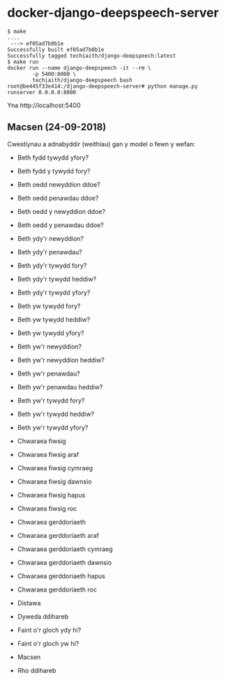 # docker-django-deepspeech-server

```
$ make
....
 ---> ef05ad7b0b1e
Successfully built ef05ad7b0b1e
Successfully tagged techiaith/django-deepspeech:latest
$ make run
docker run --name django-deepspeech -it --rm \
        -p 5400:8000 \
        techiaith/django-deepspeech bash
root@be445f33e414:/django-deepspeech-server# python manage.py runserver 0.0.0.0:8000
```

Yna http://localhost:5400

## Macsen  (24-09-2018)

Cwestiynau a adnabyddir (weithiau) gan y model o fewn y wefan:

- Beth fydd tywydd yfory?

- Beth fydd y tywydd fory?

- Beth oedd newyddion ddoe?

- Beth oedd penawdau ddoe?

- Beth oedd y newyddion ddoe?

- Beth oedd y penawdau ddoe?

- Beth ydy'r newyddion?

- Beth ydy'r penawdau?

- Beth ydy'r tywydd fory?

- Beth ydy'r tywydd heddiw?

- Beth ydy'r tywydd yfory?

- Beth yw tywydd fory?

- Beth yw tywydd heddiw?

- Beth yw tywydd yfory?

- Beth yw'r newyddion?

- Beth yw'r newyddion heddiw?

- Beth yw'r penawdau?

- Beth yw'r penawdau heddiw?

- Beth yw'r tywydd fory?

- Beth yw'r tywydd heddiw?

- Beth yw'r tywydd yfory?

- Chwaraea fiwsig

- Chwaraea fiwsig araf

- Chwaraea fiwsig cymraeg 

- Chwaraea fiwsig dawnsio 
 
- Chwaraea fiwsig hapus 
 
- Chwaraea fiwsig roc 

- Chwaraea gerddoriaeth 

- Chwaraea gerddoriaeth araf 

- Chwaraea gerddoriaeth cymraeg 

- Chwaraea gerddoriaeth dawnsio 

- Chwaraea gerddoriaeth hapus 

- Chwaraea gerddoriaeth roc 

- Distawa 

- Dyweda ddihareb 

- Faint o'r gloch ydy hi?

- Faint o'r gloch yw hi?

- Macsen 

- Rho ddihareb
